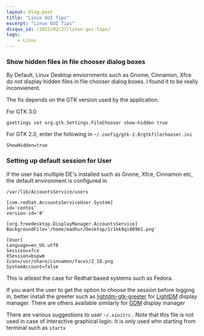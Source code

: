 ```yaml
---
layout: blog-post
title: "Linux GUI Tips"
excerpt: "Linux GUI Tips"
disqus_id: /2022/02/27/linux-gui-tips/
tags:    
    - Linux
---
```


### Show hidden files in file chooser dialog boxes

By Default, Linux Desktop enviornments such as Gnome, Cinnamon, Xfce do not display hidden files in file chooser dialog boxes. I found it to be really inconvienent.

The fix depends on the GTK version used by the application.

For GTK 3.0
```
gsettings set org.gtk.Settings.FileChooser show-hidden true  
```

For GTK 2.0, enter the following in `~/.config/gtk-2.0/gtkfilechooser.ini`

```
ShowHidden=true
```

### Setting up default session for User
If the user has multiple DE's installed such as Gnone, Xfce, Cinnamon etc, the default environment is configured in 
```
/var/lib/AccountsService/users
```

```
[com.redhat.AccountsServiceUser.System]
id='centos'
version-id='8'

[org.freedesktop.DisplayManager.AccountsService]
BackgroundFile='/home/madhur/Desktop/1r1kk9qi00961.png'

[User]
Language=en_US.utf8
Session=xfce
XSession=bspwm
Icon=/usr/share/cinnamon/faces/2_10.png
SystemAccount=false
```

This is atleast the case for Redhat based systems such as Fedora.

If you want the user to get the option to choose the session before logging in, better install the greeter such as [lightdm-gtk-greeter](https://github.com/Xubuntu/lightdm-gtk-greeter) for [LightDM](https://github.com/canonical/lightdm) display manager.
There are others available similarly for [GDM](https://wiki.gnome.org/Projects/GDM) display manager

There are various suggestions to user `~/.xinitrc` . Note that this file is not used in case of interactive graphical login. It is only used whn starting from terminal such as `startx`

